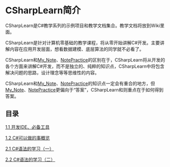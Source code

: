 # CSharpLearn简介
CSharpLearn是C#教学系列的示例项目和教学文档集合。教学文档将放到Wiki里面。

CSharpLearn是针对计算机零基础的教学课程，将从零开始讲解C#开发。主要讲解内容在应用开发层面，想看数据建模、底层算法的同学就不必看了。

CSharpLearn和[My_Note](https://github.com/zLulus/My_Note/)、[NotePractice](https://github.com/zLulus/NotePractice)的区别在于，CSharpLearn将从开发的各个方面来讲解C#开发，而不是独立的、纯粹的知识点，CSharpLearn中将包含解决问题的思路，设计理念等等思维性的内容。

CSharpLearn和[My_Note](https://github.com/zLulus/My_Note/)、[NotePractice](https://github.com/zLulus/NotePractice)的知识点一定会有重合的地方，但[My_Note](https://github.com/zLulus/My_Note/)、[NotePractice](https://github.com/zLulus/NotePractice)更偏向于“答案”，CSharpLearn和则重点在于如何得到答案。

## 目录
[1.1 开发IDE、必备工具](https://github.com/zLulus/CSharpLearn/wiki/1.1-%E5%BC%80%E5%8F%91IDE%E3%80%81%E5%BF%85%E5%A4%87%E5%B7%A5%E5%85%B7)

[1.2 C#可以做的事概览](https://github.com/zLulus/CSharpLearn/wiki/1.2-C%23%E5%8F%AF%E4%BB%A5%E5%81%9A%E7%9A%84%E4%BA%8B%E6%A6%82%E8%A7%88)

[2.1 C#语法的学习（一）](https://github.com/zLulus/CSharpLearn/wiki/2.1-C%23%E8%AF%AD%E6%B3%95%E7%9A%84%E5%AD%A6%E4%B9%A0%EF%BC%88%E4%B8%80%EF%BC%89)

[2.2 C#语法的学习（二）](https://github.com/zLulus/CSharpLearn/wiki/2.2-C%23%E8%AF%AD%E6%B3%95%E7%9A%84%E5%AD%A6%E4%B9%A0%EF%BC%88%E4%BA%8C%EF%BC%89)
